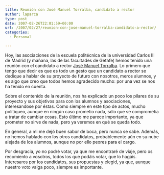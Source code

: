 ```yaml
---
title: Reunión con José Manuel Torralba, candidato a rector
author: laparca
type: post
date: 2007-02-26T22:01:59+00:00
url: /2007/02/27/reunion-con-jose-manuel-torralba-candidato-a-rector/
categories:
  - Personal

---
```

Hoy, las asociaciones de la escuela politécnica de la universidad Carlos III de Madrid (y mañana, las de las facultades de Getafe) hemos tenido una reunión con el candidato a rector [José Manuel Torralba][1]. Lo primero que tengo que decir es que es todo un gesto que un candidato a rector se dedique a hablar de su proyecto de futuro con nosotros, meros alumnos, y es algo que creo que todos hemos agradecido mucho: por una vez se nos ha tenido en cuenta.

Sobre el contenido de la reunión, nos ha explicado un poco los pilares de su proyecto y sus objetivos para con los alumnos y asociaciones, interesandose por éstas. Como siempre en este tipo de actos, mucho politiqueo, aunque en ningún caso prometio nada, sólo que se comprometía a tratar de cambiar cosas. Esto último me parece importante, ya que prometer no sirve de nada, pero ya veremos en qué se queda todo.

En general, a mi me dejó buen sabor de boca, pero nunca se sabe. Además, no hemos hablado con los otros candidatos, probablemente aún en su nube alejada de los alumnos, aunque no por ello peores para el cargo.

Por desgracia, yo no podré votar, ya que me encontraré de viaje, pero os recomiento a vosotros, todos los que podáis votar, que lo hagáis. Interesaros por los candidatos, sus propuestas y elegid, ya que, aunque nuestro voto valga poco, siempre es importante.

 [1]: http://www.universidaddetodos.es/